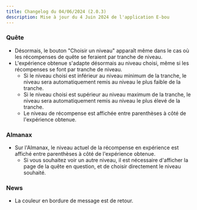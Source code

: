 ```yaml
---
title: Changelog du 04/06/2024 (2.0.3)
description: Mise à jour du 4 Juin 2024 de l'application E-bou
---
```


### Quête
- Désormais, le bouton "Choisir un niveau" apparaît même dans le cas où les récompenses de quête se feraient par tranche de niveau.
- L'expérience obtenue s'adapte désormais au niveau choisi, même si les récompenses se font par tranche de niveau.
  - Si le niveau choisi est inférieur au niveau minimum de la tranche, le niveau sera automatiquement remis au niveau le plus faible de la tranche.
  - Si le niveau choisi est supérieur au niveau maximum de la tranche, le niveau sera automatiquement remis au niveau le plus élevé de la tranche.
  - Le niveau de récompense est affichée entre parenthèses à côté de l'expérience obtenue.
### Almanax
- Sur l'Almanax, le niveau actuel de la récompense en expérience est affiché entre parenthèses à côté de l'expérience obtenue.
  - Si vous souhaitez voir un autre niveau, il est nécessaire d'afficher la page de la quête en question, et de choisir directement le niveau souhaité.
### News
- La couleur en bordure de message est de retour.